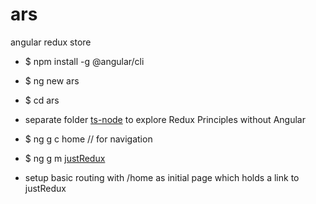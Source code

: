 # ars
angular redux store

* $ npm install -g @angular/cli
* $ ng new ars
* $ cd ars
* separate folder [ts-node](./ts-node/README.md) to explore Redux Principles without Angular

* $ ng g c home // for navigation
* $ ng g m [justRedux]('./src/app/just-redux/README.md') 
* setup basic routing with /home as initial page which holds a link to justRedux


